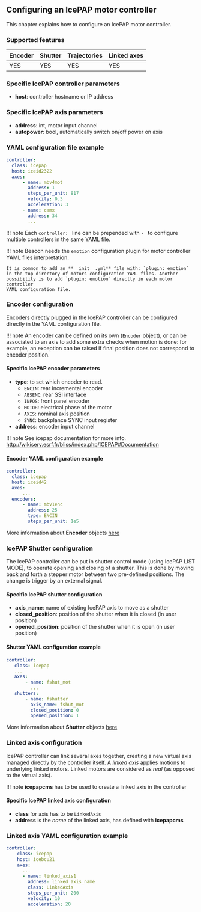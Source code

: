 ## Configuring an IcePAP motor controller

This chapter explains how to configure an IcePAP motor controller.

### Supported features

Encoder | Shutter | Trajectories | Linked axes
------- | ------- | ------------ | -----------
YES	| YES     | YES          | YES

### Specific IcePAP controller parameters

* **host**: controller hostname or IP address

### Specific IcePAP axis parameters

* **address**: int, motor input channel
* **autopower**: bool, automatically switch on/off power on axis

### YAML configuration file example

```YAML
controller:
  class: icepap
  host: iceid2322
  axes:
      - name: mbv4mot
        address: 1
        steps_per_unit: 817
        velocity: 0.3
        acceleration: 3
      - name: camx
        address: 34
        ...
```

!!! note
    Each `controller: ` line can be prepended with `- ` to configure multiple
    controllers in the same YAML file.

!!! note
    Beacon needs the `emotion` configuration plugin for motor controller
    YAML files interpretation.

    It is common to add an **__init__.yml** file with: `plugin: emotion`
    in the top directory of motors configuration YAML files. Another
    possibility is to add `plugin: emotion` directly in each motor controller
    YAML configuration file.

### Encoder configuration

Encoders directly plugged in the IcePAP controller can be configured directly
in the YAML configuration file.

!!! note
    An encoder can be defined on its own (`Encoder` object), or can be associated
    to an axis to add some extra checks when motion is done: for example, an exception
    can be raised if final position does not correspond to encoder position.

#### Specific IcePAP encoder parameters

* **type**: to set which encoder to read.
    * `ENCIN`: rear incremental encoder
    * `ABSENC`: rear SSI interface
    * `INPOS`: front panel encoder
    * `MOTOR`: electrical phase of the motor
    * `AXIS`: nominal axis position
    * `SYNC`: backplance SYNC input register
* **address**: encoder input channel

!!! note
    See icepap documentation for more info.
    http://wikiserv.esrf.fr/bliss/index.php/ICEPAP#Documentation

#### Encoder YAML configuration example

```YAML
controller:
  class: icepap
  host: iceid42
  axes:
      ...
  encoders:
      - name: mbv1enc
        address: 25
        type: ENCIN
        steps_per_unit: 1e5
```

More information about **Encoder** objects [here](motion_encoder.md)

### IcePAP Shutter configuration

The IcePAP controller can be put in shutter control mode (using IcePAP
LIST MODE), to operate opening and closing of a shutter. This is done
by moving back and forth a stepper motor between two pre-defined
positions. The change is trigger by an external signal.

#### Specific IcePAP shutter configuration

* **axis_name**: name of existing IcePAP axis to move as a shutter
* **closed_position**: position of the shutter when it is closed (in user position)
* **opened_position**: position of the shutter when it is open (in user position)

#### Shutter YAML configuration example

```YAML
controller:
   class: icepap
   ...
   axes:
       - name: fshut_mot
         ...
   shutters:
       - name: fshutter
         axis_name: fshut_mot
         closed_position: 0
         opened_position: 1
```

More information about **Shutter** objects [here](using_shutter.md)

### Linked axis configuration

IcePAP controller can link several axes together, creating a new virtual axis
managed directly by the controller itself. A *linked axis* applies motions to
underlying linked motors. Linked motors are considered as *real* (as opposed to
the virtual axis).

!!! note
    **icepapcms** has to be used to create a linked axis in the controller

#### Specific IcePAP linked axis configuration

* **class** for axis has to be `LinkedAxis`
* **address** is the *name* of the linked axis, has defined with **icepapcms**

### Linked axis YAML configuration example

```YAML
controller:
    class: icepap
    host: icebcu21
    axes:
      ...
      - name: linked_axis1
        address: linked_axis_name
        class: LinkedAxis
        steps_per_unit: 200
        velocity: 10
        acceleration: 20
```

